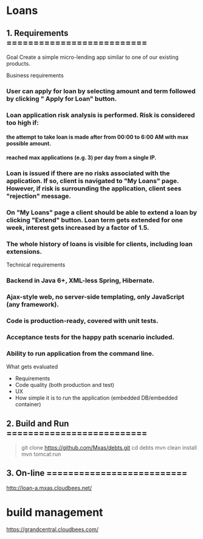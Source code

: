 ﻿Loans
=====

## 1. Requirements ==========================
Goal
Create a simple micro-lending app similar to one of our existing products.

Business requirements

###    User can apply for loan by selecting amount and term followed by clicking " Apply for Loan" button.
###    Loan application risk analysis is performed. Risk is considered too high if:
####  the attempt to take loan is made after from 00:00 to 6:00 AM with max possible amount.
####  reached max applications (e.g. 3) per day from a single IP.
###    Loan is issued if there are no risks associated with the application. If so, client is navigated to "My Loans" page. However, if risk is surrounding the application, client sees "rejection" message.
###    On "My Loans" page a client should be able to extend a loan by clicking "Extend" button. Loan term gets extended for one week, interest gets increased by a factor of 1.5.
###    The whole history of loans is visible for clients, including loan extensions.

Technical requirements

###    Backend in Java 6+, XML-less Spring, Hibernate.
###    Ajax-style web, no server-side templating, only JavaScript (any framework).
###    Code is production-ready, covered with unit tests.
###    Acceptance tests for the happy path scenario included.
###    Ability to run application from the command line.

What gets evaluated
- Requirements
- Code quality (both production and test)
- UX
- How simple it is to run the application (embedded DB/embedded container)


## 2. Build and Run ==========================

> git clone https://github.com/Mxas/debts.git
> cd debts
> mvn clean install
> mvn tomcat:run


## 3. On-line ==========================

http://loan-a.mxas.cloudbees.net/

# build management
https://grandcentral.cloudbees.com/
